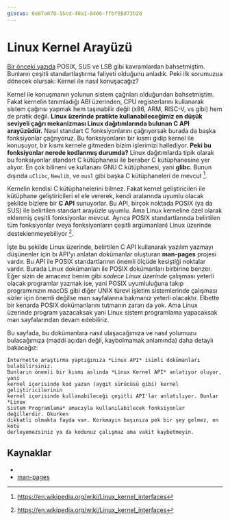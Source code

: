 ```yaml
---
giscus: 6e87a078-15cd-40a1-8406-ffbf98d73b2d
---
```


# Linux Kernel Arayüzü

[Bir önceki yazıda](posix.md) POSIX, SUS ve LSB gibi kavramlardan bahsetmiştim.
Bunların çeşitli standartlaştırma faliyeti olduğunu anladık. Peki ilk sorumuzua
dönecek olursak: Kernel ile nasıl konuşacağız?

Kernel ile konuşmanın yolunun sistem çağrıları olduğundan bahsetmiştim. Fakat
kernelin tanımladığı ABI üzerinden, CPU registerlarını kullanarak sistem
çağırısı yapmak hem taşınabilir değil (x86, ARM, RISC-V, vs gibi) hem de pratik
değil. **Linux üzerinde pratikte kullanabileceğimiz en düşük seviyeli çağrı
mekanizması Linux dağıtımlarında bulunan C API arayüzüdür.** Nasıl standart C
fonksiyonlarını çağrıyorsak burada da başka fonksiyonlar çağrıyoruz. Bu
fonksiyonların bir kısmı gidip kernel ile konuşuyor, bir kısmı kernele gitmeden
bizim işlerimizi hallediyor. **Peki bu fonksiyonlar nerede kodlanmış durumda?**
Linux dağıtımlarda tipik olarak bu fonksiyonlar standart C kütüphanesi ile
beraber C kütüphanesine yer alıyor. En çok bilineni ve kullananı GNU C
kütüphanesi, yani **glibc**.  Bunun dışında `uClibc`, `Newlib`, ve `musl` gibi
başka C kütüphaneleri de mevcut [^1f].

Kernelin kendisi C kütüphanelerini bilmez. Fakat kernel geliştiricileri ile
kütüphane geliştiricileri el ele vererek, kendi aralarında uyumlu olacak şekilde
bizlere bir **C API** sunuyorlar. Bu API, birçok noktada POSIX (ya da SUS) ile
belirtilen standart arayüzle uyumlu. Ama Linux kerneline özel olarak eklenmiş
çeşitli fonksiyonlar mevcut. Ayrıca POSIX standartlarında belirtilen tüm
fonksiyonlar (veya fonksiyonların çeşitli argümanları) Linux üzerinde
desteklenmeyebiliyor [^1f].

İşte bu şekilde Linux üzerinde, belirtilen C API kullanarak yazılım yazmayı
düşünenler için bı API'yı anlatan dokümanlar oluşturan **man-pages** projesi
vardır. Bu API ile POSIX standartlarının önemli ölçüde kesiştiği noktalar
vardır. Burada Linux dokümanları ile POSIX dokümanları birbirine benzer. Eğer
sizin de amacınız benim gibi *sadece Linux üzerinde* çalışması yeterli olacak
programlar yazmak ise, yani POSIX uyumluluğuna takıp programınızın macOS gibi
diğer UNIX türevi işletim sistemlerinde çalışması sizler için önemli değilse man
sayfalarına bakmanız yeterli olacaktır. Elbette bir kenarda POSIX dokümanlarını
tutmanın zararı da yok. Ama Linux üzerinde program yazacaksak yani Linux sistem
programlama yapacaksak man sayfalarından devam edebiliriz.

Bu sayfada, bu dokümanlara nasıl ulaşacağımıza ve nasıl yolumuzu
bulacağımıza (maddi açıdan değil, kaybolmamak anlamında) daha detaylı bakacağız:

[](man.md)

```{hint}
İnternette araştırma yaptığınıza *Linux API* isimli dokümanları bulabilirsiniz.
Bunların önemli bir kısmı aslında *Linux Kernel API* anlatıyor oluyor, yani
kernel içerisinde kod yazan (aygıt sürücüsü gibi) kernel geliştiricilerinin
kernel içerisinde kullanabileceği çeşitli API'lar anlatılıyor. Bunlar *Linux
Sistem Programlama* amacıyla kullanılabilecek fonksiyonlar değillerdir. Okurken
dikkatli olmakta fayda var. Korkmayın başınıza pek bir şey gelmez, en kötü
derleyemezsiniz ya da kodunuz çalışmaz ama vakit kaybetmeyin.
```

## Kaynaklar

- [](kaynak.md)
- [man-pages](https://www.kernel.org/doc/man-pages/)

[^1f]: <https://en.wikipedia.org/wiki/Linux_kernel_interfaces>
